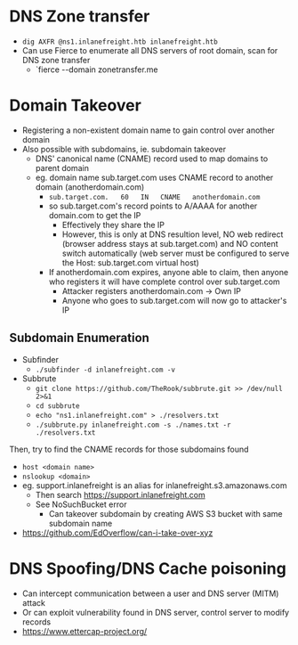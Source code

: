 # DNS Zone transfer
- `dig AXFR @ns1.inlanefreight.htb inlanefreight.htb`
- Can use Fierce to enumerate all DNS servers of root domain, scan for DNS zone transfer
	- `fierce --domain zonetransfer.me

# Domain Takeover
- Registering a non-existent domain name to gain control over another domain
- Also possible with subdomains, ie. subdomain takeover
	- DNS' canonical name (CNAME) record used to map domains to parent domain
	- eg. domain name sub.target.com uses CNAME record to another domain (anotherdomain.com)
		- `sub.target.com.   60   IN   CNAME   anotherdomain.com`
		- so sub.target.com's record points to A/AAAA for another domain.com to get the IP
			- Effectively they share the IP
			- However, this is only at DNS resultion level, NO web redirect (browser address stays at sub.target.com) and NO content switch automatically (web server must be configured to serve the Host: sub.target.com virtual host)
		- If anotherdomain.com expires, anyone able to claim, then anyone who registers it will have complete control over sub.target.com
			- Attacker registers anotherdomain.com -> Own IP
			- Anyone who goes to sub.target.com will now go to attacker's IP

## Subdomain Enumeration
- Subfinder
	- `./subfinder -d inlanefreight.com -v    `
- Subbrute
	- `git clone https://github.com/TheRook/subbrute.git >> /dev/null 2>&1`
	- `cd subbrute`
	- `echo "ns1.inlanefreight.com" > ./resolvers.txt`
	- `./subbrute.py inlanefreight.com -s ./names.txt -r ./resolvers.txt`

Then, try to find the CNAME records for those subdomains found
- `host <domain name>`
- `nslookup <domain>`
- eg. support.inlanefreight is an alias for inlanefreight.s3.amazonaws.com
	- Then search https://support.inlanefreight.com
	- See NoSuchBucket error
		- Can takeover subdomain by creating AWS S3 bucket with same subdomain name
- https://github.com/EdOverflow/can-i-take-over-xyz

# DNS Spoofing/DNS Cache poisoning
- Can intercept communication between a user and DNS server (MITM) attack
- Or can exploit vulnerability found in DNS server, control server to modify records
- https://www.ettercap-project.org/
